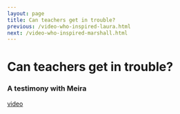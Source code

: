 ```yaml
---
layout: page
title: Can teachers get in trouble?
previous: /video-who-inspired-laura.html
next: /video-who-inspired-marshall.html
---
```


Can teachers get in trouble?
================
### A testimony with Meira

[video](https://youtu.be/QiWww9FBrIM)

